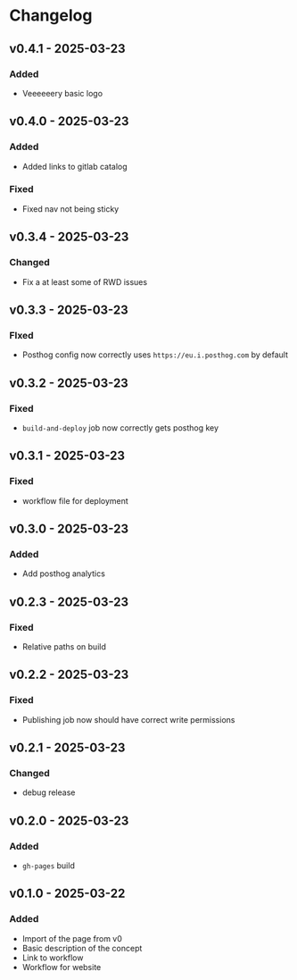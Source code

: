 # Changelog

## v0.4.1 - 2025-03-23
### Added
* Veeeeeery basic logo

## v0.4.0 - 2025-03-23
### Added
* Added links to gitlab catalog

### Fixed
* Fixed nav not being sticky

## v0.3.4 - 2025-03-23
### Changed
* Fix a at least some of RWD issues

## v0.3.3 - 2025-03-23
### FIxed
* Posthog config now correctly uses `https://eu.i.posthog.com` by default

## v0.3.2 - 2025-03-23
### Fixed
* `build-and-deploy` job now correctly gets posthog key

## v0.3.1 - 2025-03-23
### Fixed
* workflow file for deployment

## v0.3.0 - 2025-03-23
### Added
* Add posthog analytics

## v0.2.3 - 2025-03-23
### Fixed
* Relative paths on build

## v0.2.2 - 2025-03-23
### Fixed
* Publishing job now should have correct write permissions

## v0.2.1 - 2025-03-23
### Changed
* debug release

## v0.2.0 - 2025-03-23
### Added
* `gh-pages` build

## v0.1.0 - 2025-03-22
### Added
* Import of the page from v0
* Basic description of the concept
* Link to workflow
* Workflow for website
